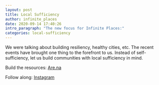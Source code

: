 ```yaml
---
layout: post
title: Local Sufficiency
author: infinite_places
date: 2020-09-14 17:40:26
intro_paragraph: "The new focus for Infinite Places:"
categories: local-sufficiency
---
```

We were talking about building resiliency, healthy cities, etc. The recent events have brought one thing to the forefront to us. Instead of self-sufficiency, let us build communities with local sufficiency in mind.

Build the resources: 
 [Are.na](https://www.are.na/infinite-places/local-sufficiency)


Follow along:
[Instagram](https://instagram.com/local.sufficiency)